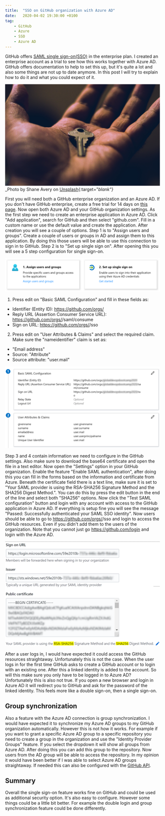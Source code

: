 ```yaml
---
title:  "SSO on GitHub organization with Azure AD"
date:   2020-04-02 19:30:00 +0100
tag: 
    - GitHub
    - Azure
    - SSO
    - Azure AD
---
```


GitHub offers [SAML single sign-on(SSO)](https://help.github.com/en/github/authenticating-to-github/about-authentication-with-saml-single-sign-on) in the enterprise plan. I created an enterprise account as a trial to see how this works together with Azure AD. GitHub offers documentation to help to set this up, but it's quite a lot and also some things are not up to date anymore. In this post I will try to explain how to do it and what you could expect of it.

![picture](/assets/20200402/shane-avery-OHnvp41aDzE-unsplash.jpg)
_Photo by Shane Avery on [Unsplash](https://unsplash.com/photos/OHnvp41aDzE){:target="_blank"}_

First you will need both a GitHub enterprise organization and an Azure AD. If you don't have GitHub enterprise, create a free trial for 14 days on [this page](https://github.com/enterprise). Now open both Azure AD and your GitHub organization settings. As the first step we need to create an enterprise application in Azure AD. Click "Add application", search for GitHub and then select "github.com". Fill in a custom name or use the default value and create the application. After creation you will see a couple of options. Step 1 is to "Assign users and groups". Create a couple of users or groups in AD and assign them to this application. By doing this those users will be able to use this connection to sign in to GitHub. Step 2 is to "Set up single sign on". After opening this you will see a 5 step configuration for single sign-on.

![picture](/assets/20200402/AzureAD-Overview.png)

1. Press edit on "Basic SAML Configuration" and fill in these fields as:
- Identifier (Entity ID): https://github.com/orgs/<organizationname>
- Reply URL (Assertion Consumer Service URL): https://github.com/orgs/<organizationname>/saml/consume
- Sign on URL: https://github.com/orgs/<organizationname>/sso

2. Press edit on "User Attributes & Claims" and select the required claim. Make sure the "nameidentifier" claim is set as:
- "Email address"
- Source: "Attribute"
- Source attribute: "user.mail"

![picture](/assets/20200402/AzureAD-Settings.png)

Step 3 and 4 contain information we need to configure in the GitHub settings. Also make sure to download the base64 certificate and open the file in a text editor. Now open the "Settings" option in your GitHub organization. Enable the feature "Enable SAML authentication", after doing this you can fill in the forms based on the information and certificate from Azure. Beneath the certificate field there is a text line, make sure it is set to "Your SAML provider is using the RSA-SHA256 Signature Method and the SHA256 Digest Method.". You can do this by press the edit button in the end of the line and select both "SHA256" options.
Now click the "Test SAML configuration" button and login with any account with access to the GitHub application in Azure AD. If everything is setup fine you will see the message "Passed: Successfully authenticated your SAML SSO identity". Now users should be able to go to https://github.com/orgs/<organizationname>/sso and login to access the GitHub resources. Even if you didn't add them to the users of the organization. Note that you cannot just go https://github.com/login and login with the Azure AD.

![picture](/assets/20200402/GitHub-Security.png)

After a user logs in, I would have expected it could access the GitHub resources straightaway. Unfortunately this is not the case. When the user logs in for the first time GitHub asks to create a GitHub account or to login with an existing one. After this a linked identity is added to the account. So will this make sure you only have to be logged in to Azure AD? Unfortunately this is also not true. If you open a new browser and login in Azure AD it will redirect you to GitHub and ask for the password of the linked identity. This feels more like a double sign-on, then a single sign-on.

## Group synchronization
Also a feature with the Azure AD connection is group synchronization. I would have expected it to synchronize my Azure AD groups to my GitHub organization automatically. However this is not how it works. For example if you want to grant a specific Azure AD group to a specific repository you need to create a group in the organization and use the "Identity Provider Groups" feature. If you select the dropdown it will show all groups from Azure AD. After doing this you can add this group to the repository. Now users from the AD group will be able to access the repository. In my opinion it would have been better if I was able to select Azure AD groups straightaway. If needed this can also be configured with the [GitHub API](https://developer.github.com/v3/teams/team_sync/).

## Summary
Overall the single sign-on feature works fine on GitHub and could be used as additional security option. It's also easy to configure. However some things could be a little bit better. For example the double login and group synchronization feature could be done differently. 